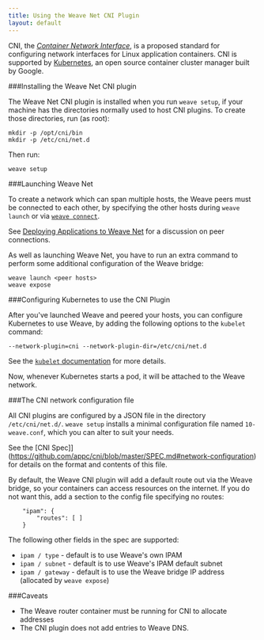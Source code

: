 ```yaml
---
title: Using the Weave Net CNI Plugin
layout: default
---
```


CNI, the [_Container Network Interface_](https://github.com/appc/cni#cni---the-container-network-interface),
is a proposed standard for configuring network interfaces for Linux
application containers.  CNI is supported by
[Kubernetes](http://kubernetes.io/), an open source container cluster
manager built by Google.

###Installing the Weave Net CNI plugin

The Weave Net CNI plugin is installed when you run `weave setup`, if
your machine has the directories normally used to host CNI plugins.
To create those directories, run (as root):

    mkdir -p /opt/cni/bin
    mkdir -p /etc/cni/net.d

Then run:

    weave setup

###Launching Weave Net

To create a network which can span multiple hosts, the Weave peers must be connected to each other, by specifying the other hosts during `weave launch` or via
[`weave connect`](/site/using-weave/finding-adding-hosts-dynamically.md).

See [Deploying Applications to Weave Net](/site/using-weave/deploying-applications.md#peer-connections) for a discussion on peer connections. 

As well as launching Weave Net, you have to run an extra command to
perform some additional configuration of the Weave bridge:

    weave launch <peer hosts>
    weave expose

###Configuring Kubernetes to use the CNI Plugin

After you've launched Weave and peered your hosts, you can configure
Kubernetes to use Weave, by adding the following options to the
`kubelet` command:

    --network-plugin=cni --network-plugin-dir=/etc/cni/net.d

See the [`kubelet` documentation](http://kubernetes.io/v1.1/docs/admin/kubelet.html)
for more details.

Now, whenever Kubernetes starts a pod, it will be attached to the Weave network.

###The CNI network configuration file

All CNI plugins are configured by a JSON file in the directory
`/etc/cni/net.d/`.  `weave setup` installs a minimal configuration
file named `10-weave.conf`, which you can alter to suit your needs.

See the [CNI Spec]](https://github.com/appc/cni/blob/master/SPEC.md#network-configuration)
for details on the format and contents of this file.

By default, the Weave CNI plugin will add a default route out via the Weave bridge, so your containers can access resources on the internet.  If you do not want this, add a section to the config file specifying no routes:

```
    "ipam": {
        "routes": [ ]
    }
```

The following other fields in the spec are supported:

- `ipam / type` - default is to use Weave's own IPAM
- `ipam / subnet` - default is to use Weave's IPAM default subnet
- `ipam / gateway` - default is to use the Weave bridge IP address (allocated by `weave expose`)

###Caveats

- The Weave router container must be running for CNI to allocate addresses
- The CNI plugin does not add entries to Weave DNS.
